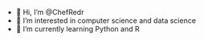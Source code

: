 - 👋 Hi, I’m @ChefRedr
- 👀 I’m interested in computer science and data science
- 🌱 I’m currently learning Python and R

<!---
ChefRedr/ChefRedr is a ✨ special ✨ repository because its `README.md` (this file) appears on your GitHub profile.
You can click the Preview link to take a look at your changes.
--->
